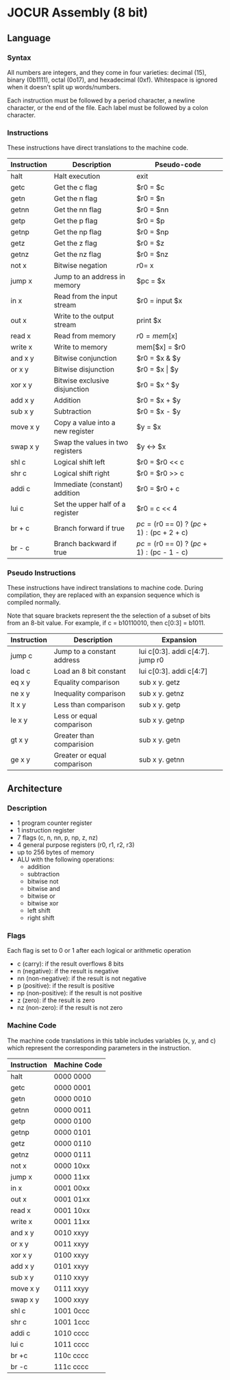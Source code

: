 # JOCUR Assembly (8 bit)

## Language

### Syntax

All numbers are integers, and they come in four varieties: decimal (15), binary
(0b1111), octal (0o17), and hexadecimal (0xf). Whitespace is ignored when it
doesn't split up words/numbers.

Each instruction must be followed by a period character, a newline character,
or the end of the file. Each label must be followed by a colon character.

### Instructions

These instructions have direct translations to the machine code.

Instruction | Description                      | Pseudo-code
------------|----------------------------------|-------------
halt        | Halt execution                   | exit
getc        | Get the c flag                   | $r0 = $c
getn        | Get the n flag                   | $r0 = $n
getnn       | Get the nn flag                  | $r0 = $nn
getp        | Get the p flag                   | $r0 = $p
getnp       | Get the np flag                  | $r0 = $np
getz        | Get the z flag                   | $r0 = $z
getnz       | Get the nz flag                  | $r0 = $nz
not x       | Bitwise negation                 | $r0 = ~$x
jump x      | Jump to an address in memory     | $pc = $x
in x        | Read from the input stream       | $r0 = input $x
out x       | Write to the output stream       | print $x
read x      | Read from memory                 | $r0 = mem[$x]
write x     | Write to memory                  | mem[$x] = $r0
and x y     | Bitwise conjunction              | $r0 = $x & $y
or x y      | Bitwise disjunction              | $r0 = $x \| $y
xor x y     | Bitwise exclusive disjunction    | $r0 = $x ^ $y
add x y     | Addition                         | $r0 = $x + $y
sub x y     | Subtraction                      | $r0 = $x - $y
move x y    | Copy a value into a new register | $y = $x
swap x y    | Swap the values in two registers | $y <-> $x
shl c       | Logical shift left               | $r0 = $r0 << c
shr c       | Logical shift right              | $r0 = $r0 >> c
addi c      | Immediate (constant) addition    | $r0 = $r0 + c
lui c       | Set the upper half of a register | $r0 = c << 4
br + c      | Branch forward if true           | $pc = ($r0 == 0) ? ($pc + 1) : ($pc + 2 + c)
br - c      | Branch backward if true          | $pc = ($r0 == 0) ? ($pc + 1) : ($pc - 1 - c)

### Pseudo Instructions

These instructions have indirect translations to machine code. During
compilation, they are replaced with an expansion sequence which is compiled
normally.

Note that square brackets represent the the selection of a subset of bits from
an 8-bit value. For example, if c = b10110010, then c[0:3] = b1011.

Instruction | Description                 | Expansion
------------|-----------------------------|---------------
jump c      | Jump to a constant address  | lui c[0:3]. addi c[4:7]. jump r0
load c      | Load an 8 bit constant      | lui c[0:3]. addi c[4:7]
eq x y      | Equality comparison         | sub x y. getz
ne x y      | Inequality comparison       | sub x y. getnz
lt x y      | Less than comparison        | sub x y. getp
le x y      | Less or equal comparison    | sub x y. getnp
gt x y      | Greater than comparision    | sub x y. getn
ge x y      | Greater or equal comparison | sub x y. getnn

## Architecture

### Description

- 1 program counter register
- 1 instruction register
- 7 flags (c, n, nn, p, np, z, nz)
- 4 general purpose registers (r0, r1, r2, r3)
- up to 256 bytes of memory
- ALU with the following operations:
    - addition
    - subtraction
    - bitwise not
    - bitwise and
    - bitwise or
    - bitwise xor
    - left shift
    - right shift

### Flags

Each flag is set to 0 or 1 after each logical or arithmetic operation
- c (carry): if the result overflows 8 bits
- n (negative): if the result is negative
- nn (non-negative): if the result is not negative
- p (positive): if the result is positive
- np (non-positive): if the result is not positive
- z (zero): if the result is zero
- nz (non-zero): if the result is not zero

### Machine Code

The machine code translations in this table includes variables (x, y, and c)
which represent the corresponding parameters in the instruction.

Instruction | Machine Code
------------|--------------
halt        | 0000 0000
getc        | 0000 0001
getn        | 0000 0010
getnn       | 0000 0011
getp        | 0000 0100
getnp       | 0000 0101
getz        | 0000 0110
getnz       | 0000 0111
not x       | 0000 10xx
jump x      | 0000 11xx
in x        | 0001 00xx
out x       | 0001 01xx
read x      | 0001 10xx
write x     | 0001 11xx
and x y     | 0010 xxyy
or x y      | 0011 xxyy
xor x y     | 0100 xxyy
add x y     | 0101 xxyy
sub x y     | 0110 xxyy
move x y    | 0111 xxyy
swap x y    | 1000 xxyy
shl c       | 1001 0ccc
shr c       | 1001 1ccc
addi c      | 1010 cccc
lui c       | 1011 cccc
br +c       | 110c cccc
br -c       | 111c cccc
